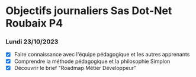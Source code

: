 # Objectifs journaliers Sas Dot-Net Roubaix P4

### Lundi 23/10/2023

- [x] Faire connaissance avec l'équipe pédagogique et les autres apprenants
- [x] Comprendre la méthode pédagogique et la philosophie Simplon
- [x] Découvrir le brief "Roadmap Métier Développeur"
